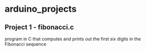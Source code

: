 # arduino_projects

## Project 1 - fibonacci.c
program in C that computes and prints out the first six digits in the Fibonacci sequence
